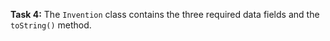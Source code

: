 **Task 4:** The `Invention` class contains the three required data fields and the `toString()` method.
